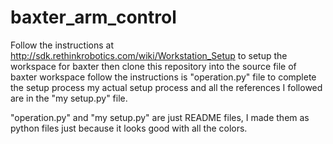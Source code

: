 # baxter_arm_control

Follow the instructions at http://sdk.rethinkrobotics.com/wiki/Workstation_Setup to setup the workspace for baxter
then clone this repository into the source file of baxter workspace
follow the instructions is "operation.py" file to complete the setup process
my actual setup process and all the references I followed are in the "my setup.py" file.

"operation.py" and "my setup.py" are just README files, I made them as python files just because it looks good with all the colors.

